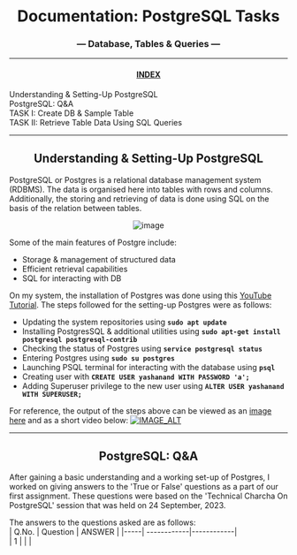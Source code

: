 <center>

# Documentation: PostgreSQL Tasks        
### — Database, Tables & Queries —    

_____________________________________________________________________________________                        

#### <u>INDEX</u>  

</center>  

Understanding & Setting-Up PostgreSQL                     
PostgreSQL: Q&A                       
TASK I: Create DB & Sample Table                                                
TASK II: Retrieve Table Data Using SQL Queries                          

<center>      

_____________________________________________________________________________________      

</center>
   

<center>

## Understanding & Setting-Up PostgreSQL

</center>

PostgreSQL or Postgres is a relational database management system (RDBMS). The data is organised here into tables with rows and columns. Additionally, the storing and retrieving of data is done using SQL on the basis of the relation between tables.

<center>

![image](https://ashnik-images.s3.amazonaws.com/prod/wp-content/uploads/2021/02/20050444/Postgresql-w-400x106.png)
</center>

Some of the main features of Postgre include:   
- Storage & management of structured data 
- Efficient retrieval capabilities
- SQL for interacting with DB 

On my system, the installation of Postgres was done using this [YouTube Tutorial](https://www.youtube.com/watch?v=-LwI4HMR_Eg). The steps followed for the setting-up Postgres were as follows: 
- Updating the system repositories using **`sudo apt update`**
- Installing PostgresSQL & additional utilities using **`sudo apt-get install postgresql postgresql-contrib`**
- Checking the status of Postgres using **`service postgresql status`**
- Entering Postgres using **`sudo su postgres`**
- Launching PSQL terminal for interacting with the database using **`psql`**
- Creating user with **`CREATE USER yashanand WITH PASSWORD 'a';`**
- Adding Superuser privilege to the new user using **`ALTER USER yashanand WITH SUPERUSER;`**

For reference, the output of the steps above can be viewed as an [image here]() and as a short video below:
[![IMAGE_ALT](https://img.youtube.com/vi/LwI4HMR_Eg/0.jpg)](https://www.youtube.com/watch?v=-LwI4HMR_Eg)


--------------------------------
<center>

## PostgreSQL: Q&A    

</center>

After gaining a basic understanding and a working set-up of Postgres, I worked on giving answers to the 'True or False' questions as a part of our first assignment. These questions were based on the 'Technical Charcha On PostgreSQL' session that was held on 24 September, 2023.

The answers to the questions asked are as follows:        
| Q.No. | Question | ANSWER |
|-----| ------------|------------|     
| 1 | | |



